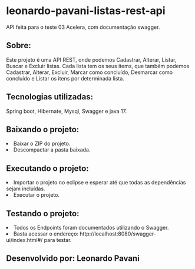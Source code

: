 # leonardo-pavani-listas-rest-api
API feita para o teste 03 Acelera, com documentação swagger.

## Sobre:
Este projeto é uma API REST, onde podemos Cadastrar, Alterar, Listar, Buscar e Excluir listas. Cada lista tem os seus items, que também podemos Cadastrar, Alterar, Excluir, Marcar como concluído, Desmarcar como concluído e Listar os itens por determinada lista.

## Tecnologias utilizadas:
Spring boot, Hibernate, Mysql, Swagger e java 17.

## Baixando o projeto:
<li>Baixar o ZIP do projeto.</li>
<li>Descompactar a pasta baixada.</li>

## Executando o projeto:
<li>Importar o projeto no eclipse e esperar até que todas as dependências sejam incluídas.</li>
<li>Executar o projeto.</li>

## Testando o projeto:
<li>Todos os Endpoints foram documentados utilizando o Swagger. </li>
<li>Basta acessar o endereço: http://localhost:8080/swagger-ui/index.html#/ para testar.</li>

## Desenvolvido por: Leonardo Pavani
